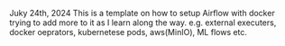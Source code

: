 Juky 24th, 2024
This is a template on how to setup Airflow with docker
trying to add more to it as I learn along the way.
e.g. external executers, docker oeprators, kubernetese pods, aws(MinIO), ML flows etc.